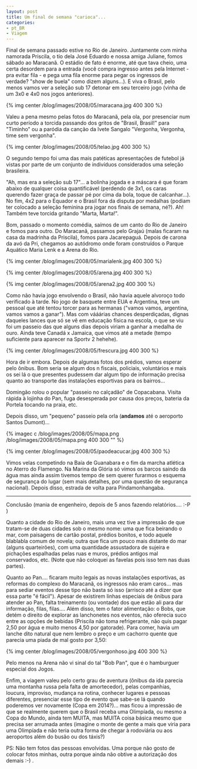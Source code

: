 ```yaml
---
layout: post
title: Um final de semana "carioca"...
categories:
- pt_BR
- Viagem
---
```

Final de semana passado estive no Rio de Janeiro. Juntamente com minha namorada Priscila, o tio dela José Eduardo e nossa amiga Juliane, fomos sábado ao Maracanã. O estádio de fato é enorme, até que tava cheio, uma certa desordem para a entrada (você compra ingresso antes pela Internet - pra evitar fila - e pega uma fila enorme para pegar os ingressos de verdade? "show de buela" como dizem alguns...). E viva o Brasil, pelo menos vamos ver a seleção sub 17 detonar em seu terceiro jogo (vinha de um 3x0 e 4x0 nos jogos anteriores).

{% img center /blog/images/2008/05/maracana.jpg 400 300 %}

Valeu a pena mesmo pelas fotos do Maracanã, pela ola, por presenciar num curto período a torcida passando dos gritos de "Brasil, Brasil!" para "Timinho" ou a paródia da canção da Ivete Sangalo "Vergonha, Vergonha, time sem vergonha".

{% img center /blog/images/2008/05/telao.jpg 400 300 %}

O segundo tempo foi uma das mais patéticas apresentações de futebol já vistas por parte de um conjunto de indivíduos  considerados uma seleção brasileira.

"Ah, mas era a seleção sub 17"... a bolinha jogada e a máscara é que foram abaixo de qualquer coisa quantificável (perdendo de 3x1, os caras querendo fazer graça de passar pé por cima da bola, toque de calcanhar...). No fim, 4x2 para o Equador e o Brasil fora da disputa por medalhas (podiam ter colocado a seleção feminina pra jogar nos finais de semana, né?). Ah! Também teve torcida gritando "Marta, Marta!".

Bom, passado o momento comédia, saímos de um canto do Rio de Janeiro e fomos para outro. Do Maracanã, passamos pelo Grajaú (malas ficaram na casa da madrinha da Priscila), fomos para Jacarepaguá. Depois de carona da avó da Pri, chegamos ao autódromo onde foram construídos o Parque Aquático Maria Lenk e a Arena do Rio.

{% img center /blog/images/2008/05/marialenk.jpg 400 300 %}

{% img center /blog/images/2008/05/arena.jpg 400 300 %}

{% img center /blog/images/2008/05/arena2.jpg 400 300 %}

Como não havia jogo envolvendo o Brasil, não havia aquele alvoroço todo verificado à tarde. No jogo de basquete entre EUA e Argentina, teve um pessoal que até tentou torcer para as hermanas ("vamos vamos, argentina, vamos vamos a ganar"). Mas com vááárias chances desperdiçadas, dignas daqueles lances que só se vê em educação física na escola, o que se viu foi um passeio das que alguns dias depois viriam a ganhar a medalha de ouro. Ainda teve Canadá x Jamaica, que vimos até a metade (tempo suficiente para aparecer na Sportv  2 hehehe).

{% img center /blog/images/2008/05/frescura.jpg 400 300 %}

Hora de ir embora. Depois de algumas fotos dos prédios, vamos esperar pelo ônibus. Bom seria se algum dos n fiscais, policiais, voluntários e mais os sei lá o que presentes pudessem  dar algum tipo de informação precisa quanto ao transporte das instalações esportivas para os bairros...

Domingão rolou o popular "passeio no calçadão" de Copacabana. Visita rápida à lojinha do Pan, fuga desesperada por causa dos preços, bateria da Portela tocando na praia, etc.

Depois disso, um "pequeno" passeio pela orla (**andamos** até o aeroporto Santos Dumont)...

{% imagec c /blog/images/2008/05/mapa.png /blog/images/2008/05/mapa.png 400 300 "" %}

{% img center /blog/images/2008/05/paodeacucar.jpg 400 300 %}

Vimos velas competindo na Baía de Guanabara e o fim da marcha atlética no Aterro do Flamengo. Na Marina da Glória só vimos os barcos saindo da água mas ainda assim tivemos tempo de sem querer furarmos o esquema de segurança do lugar (sem mais detalhes, por uma questão de segurança nacional). Depois disso, estrada de volta para Pindamonhangaba.

---

Conclusão (mania de engenheiro, depois de 5 anos fazendo relatórios.... :-P )

Quanto a cidade do Rio de Janeiro, mais uma vez tive a impressão de que tratam-se de duas cidades sob o mesmo nome: uma que fica beirando o mar, com paisagens de cartão postal, prédios bonitos, e todo aquele blablabla comum de novela; outra que fica um pouco mais distante do mar (alguns quarteirões), com uma quantidade assustadora de sujeira e pichações espalhadas pelas ruas e muros, prédios antigos mal conservados, etc. (Note que não coloquei as favelas pois isso tem nas duas partes).

Quanto ao Pan.... ficaram muito legais as novas instalações esportivas, as reformas do complexo do Maracanã, os ingressos não eram caros... mas para sediar eventos desse tipo não basta só isso (arrisco até a dizer que essa parte "é fácil"). Apesar de existirem linhas especiais de ônibus para atender ao Pan, falta treinamento (ou vontade) dos que estão ali para dar informação, filas, filas....  Além disso, tem o fator alimentação: o Bobs, que detém o direito de explorar as lanchonetes nos eventos, não oferecia suco entre as opções de bebidas (Priscila não toma refrigerante, não quis pagar 2,50 por água e muito menos 4,50 por gatorade). Para comer, havia um lanche dito natural que nem lembro o preço e um cachorro quente que parecia uma piada de mal gosto por 3,50:


{% img center /blog/images/2008/05/vergonhoso.jpg 400 300 %}

Pelo menos na Arena não vi sinal do tal "Bob Pan", que é o hamburguer especial dos Jogos.

Enfim, a viagem valeu pelo certo grau de aventura (ônibus da ida parecia uma montanha russa pela falta de amortecedor), pelas companhias, loucura, improviso, mudança na rotina, conhecer lugares e pessoas diferentes, presenciar esse tipo de evento que sabe-se lá quando poderemos ver novamente (Copa em 2014?)... mas ficou a impressão de que se realmente querem que o Brasil receba uma Olimpíada, ou mesmo a Copa do Mundo, ainda tem MUITA, mas MUITA coisa básica mesmo que precisa ser arrumada antes (imagine o monte de gente a mais que viria para uma Olimpíada e não teria outra forma de chegar à rodoviária ou aos aeroportos além do busão ou dos táxis?)

PS: Não tem fotos das pessoas envolvidas. Uma porque não gosto de colocar fotos minhas, outra porque ainda não obtive a autorização dos demais :-) .
